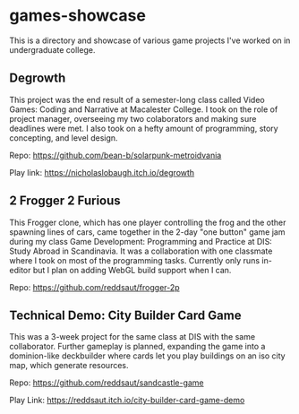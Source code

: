 # games-showcase
This is a directory and showcase of various game projects I've worked on in undergraduate college.

## Degrowth
This project was the end result of a semester-long class called Video Games: Coding and Narrative at Macalester College. I took on the role of project manager, overseeing my two colaborators and making sure deadlines were met. I also took on a hefty amount of programming, story concepting, and level design.

Repo: https://github.com/bean-b/solarpunk-metroidvania

Play link: https://nicholaslobaugh.itch.io/degrowth

## 2 Frogger 2 Furious
This Frogger clone, which has one player controlling the frog and the other spawning lines of cars, came together in the 2-day  "one button" game jam during my class Game Development: Programming and Practice at DIS: Study Abroad in Scandinavia. It was a collaboration with one classmate where I took on most of the programming tasks. Currently only runs in-editor but I plan on adding WebGL build support when I can.

Repo: https://github.com/reddsaut/frogger-2p

## Technical Demo: City Builder Card Game
This was a 3-week project for the same class at DIS with the same collaborator. Further gameplay is planned, expanding the game into a dominion-like deckbuilder where cards let you play buildings on an iso city map, which generate resources.

Repo: https://github.com/reddsaut/sandcastle-game

Play Link: https://reddsaut.itch.io/city-builder-card-game-demo
